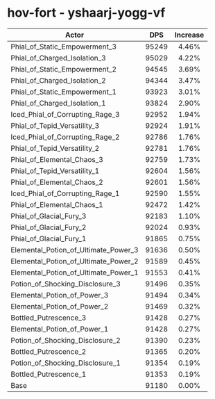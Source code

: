 # hov-fort - yshaarj-yogg-vf
| Actor | DPS | Increase |
|---|:---:|:---:|
|Phial_of_Static_Empowerment_3|95249|4.46%|
|Phial_of_Charged_Isolation_3|95029|4.22%|
|Phial_of_Static_Empowerment_2|94545|3.69%|
|Phial_of_Charged_Isolation_2|94344|3.47%|
|Phial_of_Static_Empowerment_1|93923|3.01%|
|Phial_of_Charged_Isolation_1|93824|2.90%|
|Iced_Phial_of_Corrupting_Rage_3|92952|1.94%|
|Phial_of_Tepid_Versatility_3|92924|1.91%|
|Iced_Phial_of_Corrupting_Rage_2|92786|1.76%|
|Phial_of_Tepid_Versatility_2|92781|1.76%|
|Phial_of_Elemental_Chaos_3|92759|1.73%|
|Phial_of_Tepid_Versatility_1|92604|1.56%|
|Phial_of_Elemental_Chaos_2|92601|1.56%|
|Iced_Phial_of_Corrupting_Rage_1|92590|1.55%|
|Phial_of_Elemental_Chaos_1|92472|1.42%|
|Phial_of_Glacial_Fury_3|92183|1.10%|
|Phial_of_Glacial_Fury_2|92024|0.93%|
|Phial_of_Glacial_Fury_1|91865|0.75%|
|Elemental_Potion_of_Ultimate_Power_3|91636|0.50%|
|Elemental_Potion_of_Ultimate_Power_2|91589|0.45%|
|Elemental_Potion_of_Ultimate_Power_1|91553|0.41%|
|Potion_of_Shocking_Disclosure_3|91496|0.35%|
|Elemental_Potion_of_Power_3|91494|0.34%|
|Elemental_Potion_of_Power_2|91469|0.32%|
|Bottled_Putrescence_3|91428|0.27%|
|Elemental_Potion_of_Power_1|91428|0.27%|
|Potion_of_Shocking_Disclosure_2|91390|0.23%|
|Bottled_Putrescence_2|91365|0.20%|
|Potion_of_Shocking_Disclosure_1|91354|0.19%|
|Bottled_Putrescence_1|91353|0.19%|
|Base|91180|0.00%|
